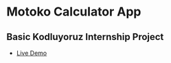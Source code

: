 # Motoko Calculator App

## Basic Kodluyoruz Internship Project

- [Live Demo](https://a4gq6-oaaaa-aaaab-qaa4q-cai.raw.icp0.io/?id=ocpcu-jaaaa-aaaab-qab6q-cai&tag=1&did=c2VydmljZSA6IHsKICBhZGRpdGlvbjogKGludCkgLT4gKGludCk7CiAgY2xlYXI6ICgpIC0%2BICgpOwogIG11bHRpcGx5OiAoaW50KSAtPiAoaW50KTsKICBzdWJkaXZpc29uOiAoaW50KSAtPiAob3B0IGludCk7CiAgc3VidHJhY3Rpb246IChpbnQpIC0%2BIChpbnQpOwp9Cg%3D%3D)
